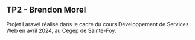 ## TP2 - Brendon Morel

Projet Laravel réalisé dans le cadre du cours Développement de Services Web en avril 2024, au Cégep de Sainte-Foy.